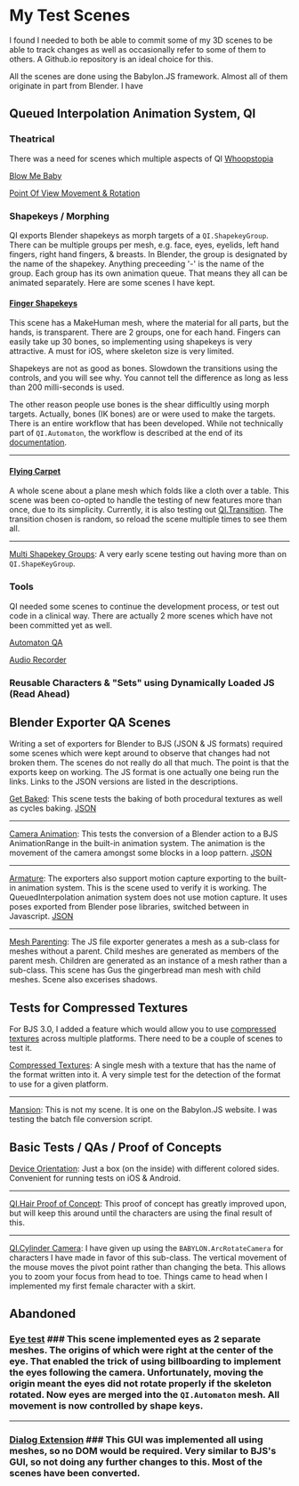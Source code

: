 # My Test Scenes #
I found I needed to both be able to commit some of my 3D scenes to be able to track changes as well as occasionally refer to some of them to others.  A Github.io repository is an ideal choice for this.

All the scenes are done using the Babylon.JS framework.  Almost all of them originate in part from Blender.  I have

## Queued Interpolation Animation System, QI ##

### Theatrical ###
There was a need for scenes which multiple aspects of QI
[Whoopstopia](https://palmer-jc.github.io/scenes/whoopstopia/)

[Blow Me Baby](https://palmer-jc.github.io/scenes/blow_me_baby/)


[Point Of View Movement & Rotation](https://palmer-jc.github.io/scenes/QueuedInterpolation/POV/)

### Shapekeys / Morphing ###
QI exports Blender shapekeys as morph targets of a `QI.ShapekeyGroup`.  There can be multiple groups per mesh, e.g. face, eyes, eyelids, left hand fingers, right hand fingers, & breasts.  In Blender, the group is designated by the name of the shapekey.  Anything preceeding '-' is the name of the group.  Each group has its own animation queue.  That means they all can be animated separately.  Here are some scenes I have kept.

#### [Finger Shapekeys](https://palmer-jc.github.io/scenes/QueuedInterpolation/finger_shapekeys/) #### 
This scene has a MakeHuman mesh, where the material for all parts, but the hands, is transparent.  There are 2 groups, one for each hand.  Fingers can easily take up 30 bones, so implementing using shapekeys is very attractive.  A must for iOS, where skeleton size is very limited.

Shapekeys are not as good as bones.  Slowdown the transitions using the controls, and you will see why.  You cannot tell the difference as long as less than 200 milli-seconds is used.

The other reason people use bones is the shear difficultly using morph targets.  Actually, bones (IK bones) are or were used to make the targets.  There is an entire workflow that has been developed.  While not technically part of `QI.Automaton`, the workflow is described at the end of its [documentation](https://github.com/BabylonJS/Extensions/tree/master/QueuedInterpolation/src/meshes/automaton#finger-shapekeys).

---
#### [Flying Carpet](https://palmer-jc.github.io/scenes/QueuedInterpolation/flying_carpet/) ####
A whole scene about a plane mesh which folds like a cloth over a table.  This scene was been co-opted to handle the testing of new features more than once, due to its simplicity.  Currently, it is also testing out [QI.Transition](https://github.com/BabylonJS/Extensions/tree/master/QueuedInterpolation/src/transitions).  The transition chosen is random, so reload the scene multiple times to see them all.

---

[Multi Shapekey Groups](https://palmer-jc.github.io/scenes/QueuedInterpolation/multi_shapekey_groups/):  A very early scene testing out having more than on `QI.ShapeKeyGroup`.

### Tools ###
QI needed some scenes to continue the development process, or test out code in a clinical way.  There are actually 2 more scenes which have not been committed yet as well.

[Automaton QA](https://palmer-jc.github.io/scenes/QueuedInterpolation/automaton/)

[Audio Recorder](https://palmer-jc.github.io/scenes/QueuedInterpolation/audio_recorder/)

### Reusable Characters & "Sets" using Dynamically Loaded JS (Read Ahead) ###

## Blender Exporter QA Scenes ##
Writing a set of exporters for Blender to BJS (JSON & JS formats) required some scenes which were kept around to observe that changes had not broken them.  The scenes do not really do all that much.  The point is that the exports keep on working.  The JS format is one actually one being run the links.  Links to the JSON versions are listed in the descriptions.

[Get Baked](https://palmer-jc.github.io/scenes/get_baked/):  This scene tests the baking of both procedural textures as well as cycles baking. [JSON](https://palmer-jc.github.io/scenes/get_baked/index_JSON.html)

---

[Camera Animation](https://palmer-jc.github.io/scenes/camera_anim/):  This tests the conversion of a Blender action to a BJS AnimationRange in the built-in animation system.  The animation is the movement of the camera amongst some blocks in a loop pattern.  [JSON](https://palmer-jc.github.io/scenes/camera_anim/index_JSON.html)

---

[Armature](https://palmer-jc.github.io/scenes/QueuedInterpolation/armature/):  The exporters also support motion capture exporting to the built-in animation system.  This is the scene used to verify it is working.  The QueuedInterpolation animation system does not use motion capture.  It uses poses exported from Blender pose libraries, switched between in Javascript. [JSON](https://palmer-jc.github.io/scenes/QueuedInterpolation/armature/index_JSON.html)

---

[Mesh Parenting](https://palmer-jc.github.io/scenes/QueuedInterpolation/mesh_parent/):  The JS file exporter generates a mesh as a sub-class for meshes without a parent.  Child meshes are generated as members of the parent mesh.  Children are generated as an instance of a mesh rather than a sub-class.  This scene has Gus the gingerbread man mesh with child meshes.  Scene also excerises shadows.

## Tests for Compressed Textures ##
For BJS 3.0, I added a feature which would allow you to use [compressed textures](http://doc.babylonjs.com/tutorials/multi-platform_compressed_textures) across multiple platforms.  There need to be a couple of scenes to test it.

[Compressed Textures](https://palmer-jc.github.io/scenes/compressedTextures/): A single mesh with a texture that has the name of the format written into it.  A very simple test for the detection of the format to use for a given platform.

---

[Mansion](https://palmer-jc.github.io/scenes/mansion/):  This is not my scene.  It is one on the Babylon.JS website.  I was testing the batch file conversion script.

## Basic Tests / QAs / Proof of Concepts ##
[Device Orientation](https://palmer-jc.github.io/scenes/device_orientation/):  Just a box (on the inside) with different colored sides.  Convenient for running tests on iOS & Android.

---

[QI.Hair Proof of Concept](https://palmer-jc.github.io/scenes/hair/):  This proof of concept has greatly improved upon, but will keep this around until the characters are using the final result of this. 

---

[QI.Cylinder Camera](https://palmer-jc.github.io/scenes/QueuedInterpolation/cylinder_camera/):  I have given up using the `BABYLON.ArcRotateCamera` for characters I have made in favor of this sub-class.  The vertical movement of the mouse moves the pivot point rather than changing the beta. This allows you to zoom your focus from head to toe.  Things came to head when I implemented my first female character with a skirt.

## Abandoned ##
### [Eye test](https://palmer-jc.github.io/scenes/abandoned/eye_model/) ###  This scene implemented eyes as 2 separate meshes.  The origins of which were right at the center of the eye.  That enabled the trick of using billboarding to implement the eyes following the camera.  Unfortunately, moving the origin meant the eyes did not rotate properly if the skeleton rotated.  Now eyes are merged into the `QI.Automaton` mesh.  All movement is now controlled by shape keys.

---

### [Dialog Extension](https://palmer-jc.github.io/scenes/dialog/) ###  This GUI was implemented all using meshes, so no DOM would be required.  Very similar to BJS's GUI, so not doing any further changes to this.  Most of the scenes have been converted.
